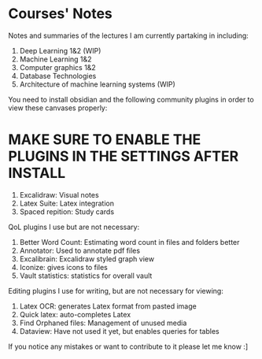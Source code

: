 # Courses' Notes

Notes and summaries of the lectures I am currently partaking in including:

1. Deep Learning 1&2 (WIP)
2. Machine Learning 1&2
3. Computer graphics 1&2
4. Database Technologies
5. Architecture of machine learning systems (WIP)

You need to install obsidian and the following community plugins in order to view these canvases properly:
# MAKE SURE TO ENABLE THE PLUGINS IN THE SETTINGS AFTER INSTALL
1. Excalidraw: Visual notes 
2. Latex Suite: Latex integration
3. Spaced repition: Study cards

QoL plugins I use but are not necessary:
1. Better Word Count: Estimating word count in files and folders better
2. Annotator: Used to annotate pdf files
3. Excalibrain: Excalidraw styled graph view
4. Iconize: gives icons to files
5. Vault statistics: statistics for overall vault

Editing plugins I use for writing, but are not necessary for viewing:
1. Latex OCR: generates Latex format from pasted image
2. Quick latex: auto-completes Latex
3. Find Orphaned files: Management of unused media
4. Dataview: Have not used it yet, but enables queries for tables
   
If you notice any mistakes or want to contribute to it please let me know :]
